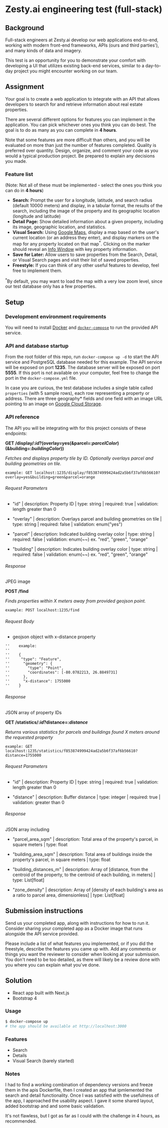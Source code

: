 # Zesty.ai engineering test (full-stack)

## Background

Full-stack engineers at Zesty.ai develop our web applications end-to-end, working with modern front-end frameworks, APIs (ours and third parties'), and many kinds of data and imagery.

This test is an opportunity for you to demonstrate your comfort with developing a UI that utilizes existing back-end services, similar to a day-to-day project you might encounter working on our team.

## Assignment

Your goal is to create a web application to integrate with an API that allows developers to search for and retrieve information about real estate properties.

There are several different options for features you can implement in the application.  You can pick whichever ones you think you can do best.  The goal is to do as many as you can complete in **4 hours**. 

Note that some features are more difficult than others, and you will be evaluated on more than just the number of features completed.  Quality is preferred over quantity.  Design, organize, and comment your code as you would a typical production project.  Be prepared to explain any decisions you made.

### Feature list
(Note: Not all of these must be implemented - select the ones you think you can do in **4 hours**)

* **Search:** Prompt the user for a longitude, latitude, and search radius (default 10000 meters) and display, in a tabular format, the results of the search, including the image of the property and its geographic location (longitude and latitude)
* **Detail Page:** Show detailed information about a given property, including its image, geographic location, and statistics.
* **Visual Search:** Using [Google Maps](https://developers.google.com/maps/documentation/), display a map based on the user's current location (or an address they enter), and display markers on the map for any property located on that map<sup>*</sup>.  Clicking on the marker should reveal an [Info Window](https://developers.google.com/maps/documentation/javascript/examples/infowindow-simple) with key property information.
* **Save for Later:** Allow users to save properties from the Search, Detail, or Visual Search pages and visit their list of saved properties.
* **Freestyle:** If you can think of any other useful features to develop, feel free to implement them.

<sup>*</sup>By default, you may want to load the map with a very low zoom level, since our test database only has a few properties.


## Setup
### Development environment requirements

You will need to install [Docker](https://www.docker.com/products/docker-desktop) and [`docker-compose`](https://docs.docker.com/compose/install/) to run the provided API service.

### API and database startup
From the root folder of this repo, run `docker-compose up -d` to start the API service and PostgreSQL database needed for this example.  The API service will be exposed on port **1235**.  The database server will be exposed on port **5555**.  If this port is not available on your computer, feel free to change the port in the `docker-compose.yml` file.

In case you are curious, the test database includes a single table called `properties` (with 5 sample rows), each row representing a property or address.  There are three geography* fields and one field with an image URL pointing to an image on [Google Cloud Storage](https://cloud.google.com/storage/).


### API reference

The API you will be integrating with for this project consists of these endpoints:

**GET /display/:*id*?(overlay=yes(&parcel=:*parcelColor*)(&building=:*buildingColor*))**

*Fetches and displays property tile by ID. Optionally overlays parcel and building geometries on tile.*

`example: GET localhost:1235/display/f853874999424ad2a5b6f37af6b56610?overlay=yes&building=green&parcel=orange`

###### Request Parameters

- "id" |
description: Property ID |
type: string |
required: true |
validation: length greater than 0

- "overlay" |
description: Overlays parcel and building geometries on tile |
type: string |
required: false |
validation: enum("yes")

- "parcel" |
description: Indicated building overlay color |
type: string |
required: false |
validation: enum(~<color>~) ex. "red", "green", "orange"

- "building" |
description: Indicates building overlay color |
type: string |
required: false |
validation: enum(~<color>~) ex. "red", "green", "orange"

###### Response

JPEG image

**POST /find**

*Finds properties within X meters away from provided geojson point.*

`example: POST localhost:1235/find`

###### Request Body

- geojson object with x-distance property

```
''    example:
''
''    {
''     "type": "Feature",
''      "geometry": {
''        "type": "Point",
''        "coordinates": [-80.0782213, 26.8849731]
''      },
''      "x-distance": 1755000
''    }
```

###### Response

JSON array of property IDs

**GET /statistics/:*id*?distance=:*distance***

*Returns various statistics for parcels and buildings found X meters around the requested property*

`example: GET localhost:1235/statistics/f853874999424ad2a5b6f37af6b56610?distance=1755000`

###### Request Parameters

- "id" |
description: Property ID |
type: string |
required: true |
validation: length greater than 0

- "distance" |
description: Buffer distance |
type: integer |
required: true |
validation: greater than 0

###### Response

JSON array including

- "parcel_area_sqm" |
description: Total area of the property's parcel, in square meters |
type: float

- "building_area_sqm" |
description: Total area of buildings inside the property's parcel, in square meters |
type: float

- "building_distances_m" |
description: Array of [distance, from the centroid of the property, to the centroid of each building, in meters] |
type: List[float]

- "zone_density" |
description: Array of [density of each building's area as a ratio to parcel area, dimensionless] |
type: List[float]


## Submission instructions

Send us your completed app, along with instructions for how to run it.  Consider sharing your completed app as a Docker image that runs alongside the API service provided.

Please include a list of what features you implemented, or if you did the freestyle, describe the features you came up with.  Add any comments or things you want the reviewer to consider when looking at your submission.  You don't need to be too detailed, as there will likely be a review done with you where you can explain what you've done.



## Solution

- React app built with Next.js
- Bootstrap 4


### Usage

```bash
$ docker-compose up
# the app should be available at http://localhost:3000
```


### Features

- Search
- Details
- Visual Search (barely started)

### Notes

I had to find a working combination of dependency versions and freeze them in the apis Dockerfile, then I created an app that ipmlemented the search and detail functionality. Once I was satisfied with the usefulness of the app, I approached the usability aspect. I gave it some shared layout, added bootstrap and and some basic validation.

It's not flawless, but I got as far as I could with the challenge in 4 hours, as recommended.

